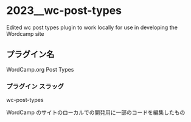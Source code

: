 # 2023__wc-post-types
Edited wc post types plugin to work locally for use in developing the Wordcamp site

## プラグイン名
WordCamp.org Post Types

### プラグイン スラッグ
wc-post-types

WordCamp のサイトのローカルでの開発用に一部のコードを編集したもの
